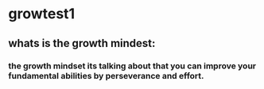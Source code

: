 # growtest1
## whats is the growth mindest:
### the growth mindset its talking about that you can improve your fundamental abilities by perseverance and effort.
